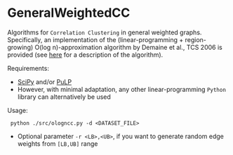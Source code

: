 # GeneralWeightedCC
Algorithms for `Correlation Clustering` in general weighted graphs.
Specifically, an implementation of the (linear-programming + region-growing) O(log n)-approximation algorithm by Demaine et al., TCS 2006 is provided (see [here](https://www.sciencedirect.com/science/article/pii/S0304397506003227) for a description of the algorithm).


Requirements:

* [SciPy](https://docs.scipy.org/doc/scipy/reference/generated/scipy.optimize.linprog.html) and/or [PuLP](https://pypi.org/project/PuLP/)
* However, with minimal adaptation, any other linear-programming `Python` library can alternatively be used

Usage:

``` python ./src/ologncc.py -d <DATASET_FILE>```

* Optional parameter `-r <LB>,<UB>`, if you want to generate random edge weights from `[LB,UB]` range 

